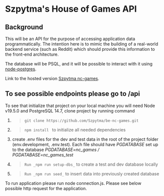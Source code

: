 # Szpytma's House of Games API

## Background

This will be an API for the purpose of accessing application data programmatically. The intention here is to mimic the building of a real-world backend service (such as Reddit) which should provide this information to the front-end architecture.

The database will be PSQL, and it will be possible to interact with it using [node-postgres](https://node-postgres.com/).

Link to the hosted version [Szpytma nc-games](https://nc-games-rkbx.onrender.com).

## To see possible endpoints please go to /api

To see that initialize that project on your local machine you will need Node v19.5.0 and PostgreSQL 14.7, clone project by running command

1. > `git clone https://github.com/Szpytma/be-nc-games.git `
2. > `npm install ` to initialize all needed dependencies
3. create .env files for the dev and test data in the root of the project folder (env.development, .env.test).
   Each file should have _PGDATABASE_ set up to the database
   _PGDATABASE=nc_games / PGDATABASE=nc_games_test_

4. > `Run _npm run setup-dbs_` to create a test and dev database locally
5. > `Run _npm run seed_` to insert data into previously created database

To run application please run node connection.js. Please see below possible http request for the application.

